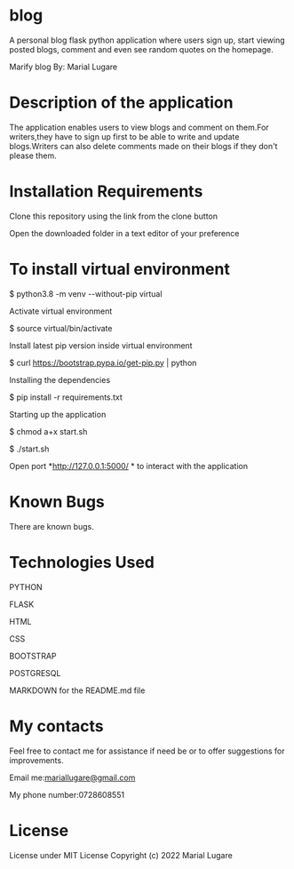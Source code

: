 # blog
A personal blog flask python application where users sign up, start viewing posted blogs, comment and even see random quotes on the homepage.

Marify blog
By: Marial Lugare

# Description of the application
The application enables users to view blogs and comment on them.For writers,they have to sign up first to be able to write and update blogs.Writers can also delete comments made on their blogs if they don't please them.


# Installation Requirements

Clone this repository using the link from the clone button


Open the downloaded folder in a text editor of your preference


# To install virtual environment
$ python3.8 -m venv --without-pip virtual

Activate virtual environment

$ source virtual/bin/activate

Install latest pip version inside virtual environment

$ curl https://bootstrap.pypa.io/get-pip.py | python

Installing the dependencies

$ pip install -r requirements.txt

Starting up the application

$ chmod a+x start.sh

$ ./start.sh

Open port *http://127.0.0.1:5000/ * to interact with the application

# Known Bugs
There are known bugs.

# Technologies Used

PYTHON

FLASK

HTML

CSS

BOOTSTRAP

POSTGRESQL

MARKDOWN for the README.md file
# My contacts
Feel free to contact me for assistance if need be or to offer suggestions for improvements.

Email me:mariallugare@gmail.com

My phone number:0728608551

# License
License under MIT License
Copyright (c) 2022 Marial Lugare
